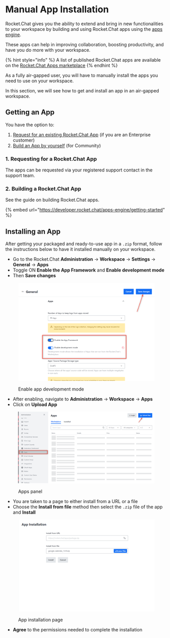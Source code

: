# Manual App Installation

Rocket.Chat gives you the ability to extend and bring in new functionalities to your workspace by building and using Rocket.Chat apps using the [apps engine](https://developer.rocket.chat/apps-engine/rocket.chat-apps-engine).

These apps can help in improving collaboration, boosting productivity, and have you do more with your workspace.

{% hint style="info" %}
A list of published Rocket.Chat apps are available on the [Rocket.Chat Apps marketplace](https://marketplace.rocket.chat/)
{% endhint %}

As a fully air-gapped user, you will have to manually install the apps you need to use on your workspace.

In this section, we will see how to get and install an app in an air-gapped workspace.

## Getting an App

You have the option to:

1. [Request for an existing Rocket.Chat App](manual-app-installation.md#1.-requesting-for-a-rocket.chat-app) (if you are an Enterprise customer)
2. [Build an App by yourself](manual-app-installation.md#2.-building-a-rocket.chat-app) (for Community)

### 1. Requesting for a Rocket.Chat App

The apps can be requested via your registered support contact in the support team.

### 2. Building a Rocket.Chat App

See the guide on building Rocket.Chat apps.

{% embed url="https://developer.rocket.chat/apps-engine/getting-started" %}

## Installing an App

After getting your packaged and ready-to-use app in a `.zip` format, follow the instructions below to have it installed manually on your workspace.

* Go to the Rocket.Chat **Administration** -> **Workspace** -> **Settings** -> **General** -> **Apps**
* Toggle ON **Enable the App Framework** and **Enable development mode**
* Then **Save changes**

<figure><img src="../../.gitbook/assets/Enable app development mode.png" alt=""><figcaption><p>Enable app development mode</p></figcaption></figure>

* After enabling, navigate to **Administration** -> **Workspace** -> **Apps**
* Click on **Upload App**

<figure><img src="../../.gitbook/assets/Apps panel.png" alt=""><figcaption><p>Apps panel</p></figcaption></figure>

* You are taken to a page to either install from a URL or a file
* Choose the **Install from file** method then select the `.zip` file of the app and **Install**

<figure><img src="../../.gitbook/assets/App installation page.png" alt=""><figcaption><p>App installation page</p></figcaption></figure>

* **Agree** to the permissions needed to complete the installation
